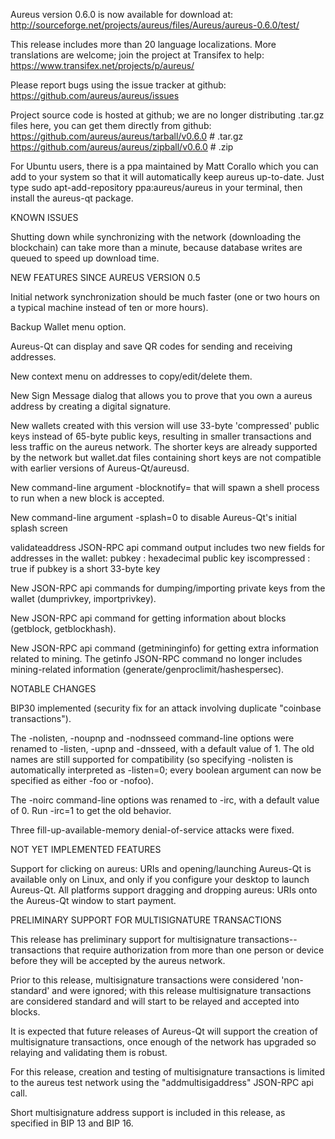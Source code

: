 Aureus version 0.6.0 is now available for download at:
http://sourceforge.net/projects/aureus/files/Aureus/aureus-0.6.0/test/

This release includes more than 20 language localizations.
More translations are welcome; join the
project at Transifex to help:
https://www.transifex.net/projects/p/aureus/

Please report bugs using the issue tracker at github:
https://github.com/aureus/aureus/issues

Project source code is hosted at github; we are no longer
distributing .tar.gz files here, you can get them
directly from github:
https://github.com/aureus/aureus/tarball/v0.6.0  # .tar.gz
https://github.com/aureus/aureus/zipball/v0.6.0  # .zip

For Ubuntu users, there is a ppa maintained by Matt Corallo which
you can add to your system so that it will automatically keep
aureus up-to-date.  Just type
sudo apt-add-repository ppa:aureus/aureus
in your terminal, then install the aureus-qt package.


KNOWN ISSUES

Shutting down while synchronizing with the network
(downloading the blockchain) can take more than a minute,
because database writes are queued to speed up download
time.


NEW FEATURES SINCE AUREUS VERSION 0.5

Initial network synchronization should be much faster
(one or two hours on a typical machine instead of ten or more
hours).

Backup Wallet menu option.

Aureus-Qt can display and save QR codes for sending
and receiving addresses.

New context menu on addresses to copy/edit/delete them.

New Sign Message dialog that allows you to prove that you
own a aureus address by creating a digital
signature.

New wallets created with this version will
use 33-byte 'compressed' public keys instead of
65-byte public keys, resulting in smaller
transactions and less traffic on the aureus
network. The shorter keys are already supported
by the network but wallet.dat files containing
short keys are not compatible with earlier
versions of Aureus-Qt/aureusd.

New command-line argument -blocknotify=<command>
that will spawn a shell process to run <command> 
when a new block is accepted.

New command-line argument -splash=0 to disable
Aureus-Qt's initial splash screen

validateaddress JSON-RPC api command output includes
two new fields for addresses in the wallet:
pubkey : hexadecimal public key
iscompressed : true if pubkey is a short 33-byte key

New JSON-RPC api commands for dumping/importing
private keys from the wallet (dumprivkey, importprivkey).

New JSON-RPC api command for getting information about
blocks (getblock, getblockhash).

New JSON-RPC api command (getmininginfo) for getting
extra information related to mining. The getinfo
JSON-RPC command no longer includes mining-related
information (generate/genproclimit/hashespersec).



NOTABLE CHANGES

BIP30 implemented (security fix for an attack involving
duplicate "coinbase transactions").

The -nolisten, -noupnp and -nodnsseed command-line
options were renamed to -listen, -upnp and -dnsseed,
with a default value of 1. The old names are still
supported for compatibility (so specifying -nolisten
is automatically interpreted as -listen=0; every
boolean argument can now be specified as either
-foo or -nofoo).

The -noirc command-line options was renamed to
-irc, with a default value of 0. Run -irc=1 to
get the old behavior.

Three fill-up-available-memory denial-of-service
attacks were fixed.


NOT YET IMPLEMENTED FEATURES

Support for clicking on aureus: URIs and
opening/launching Aureus-Qt is available only on Linux,
and only if you configure your desktop to launch
Aureus-Qt. All platforms support dragging and dropping
aureus: URIs onto the Aureus-Qt window to start
payment.


PRELIMINARY SUPPORT FOR MULTISIGNATURE TRANSACTIONS

This release has preliminary support for multisignature
transactions-- transactions that require authorization
from more than one person or device before they
will be accepted by the aureus network.

Prior to this release, multisignature transactions
were considered 'non-standard' and were ignored;
with this release multisignature transactions are
considered standard and will start to be relayed
and accepted into blocks.

It is expected that future releases of Aureus-Qt
will support the creation of multisignature transactions,
once enough of the network has upgraded so relaying
and validating them is robust.

For this release, creation and testing of multisignature
transactions is limited to the aureus test network using
the "addmultisigaddress" JSON-RPC api call.

Short multisignature address support is included in this
release, as specified in BIP 13 and BIP 16.
